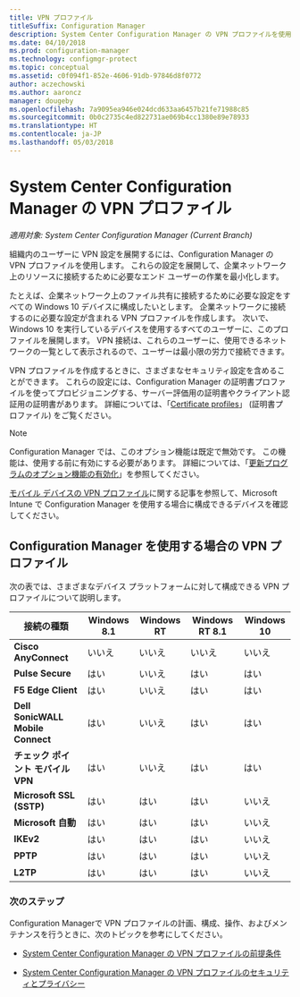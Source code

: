```yaml
---
title: VPN プロファイル
titleSuffix: Configuration Manager
description: System Center Configuration Manager の VPN プロファイルを使用して、VPN 設定を組織内のユーザーに展開する方法について説明します。
ms.date: 04/10/2018
ms.prod: configuration-manager
ms.technology: configmgr-protect
ms.topic: conceptual
ms.assetid: c0f094f1-852e-4606-91db-97846d8f0772
author: aczechowski
ms.author: aaroncz
manager: dougeby
ms.openlocfilehash: 7a9095ea946e024dcd633aa6457b21fe71988c85
ms.sourcegitcommit: 0b0c2735c4ed822731ae069b4cc1380e89e78933
ms.translationtype: HT
ms.contentlocale: ja-JP
ms.lasthandoff: 05/03/2018
---
```

# <a name="vpn-profiles-in-system-center-configuration-manager"></a>System Center Configuration Manager の VPN プロファイル

*適用対象: System Center Configuration Manager (Current Branch)*

<!--1283610-->
組織内のユーザーに VPN 設定を展開するには、Configuration Manager の VPN プロファイルを使用します。 これらの設定を展開して、企業ネットワーク上のリソースに接続するために必要なエンド ユーザーの作業を最小化します。  

 たとえば、企業ネットワーク上のファイル共有に接続するために必要な設定をすべての Windows 10 デバイスに構成したいとします。 企業ネットワークに接続するのに必要な設定が含まれる VPN プロファイルを作成します。 次いで、Windows 10 を実行しているデバイスを使用するすべてのユーザーに、このプロファイルを展開します。 VPN 接続は、これらのユーザーに、使用できるネットワークの一覧として表示されるので、ユーザーは最小限の労力で接続できます。  

 VPN プロファイルを作成するときに、さまざまなセキュリティ設定を含めることができます。 これらの設定には、Configuration Manager の証明書プロファイルを使ってプロビジョニングする、サーバー評価用の証明書やクライアント認証用の証明書があります。 詳細については、「[Certificate profiles](introduction-to-certificate-profiles.md)」 (証明書プロファイル) をご覧ください。  

> [!Note]  
> Configuration Manager では、このオプション機能は既定で無効です。 この機能は、使用する前に有効にする必要があります。 詳細については、「[更新プログラムのオプション機能の有効化](/sccm/core/servers/manage/install-in-console-updates#bkmk_options)」を参照してください。<!--505213-->  


 [モバイル デバイスの VPN プロファイル](/sccm/mdm/deploy-use/create-vpn-profiles)に関する記事を参照して、Microsoft Intune で Configuration Manager を使用する場合に構成できるデバイスを確認してください。  

## <a name="vpn-profiles-when-using-configuration-manager"></a>Configuration Manager を使用する場合の VPN プロファイル  
 次の表では、さまざまなデバイス プラットフォームに対して構成できる VPN プロファイルについて説明します。  

|接続の種類|Windows 8.1|Windows RT|Windows RT 8.1|Windows 10|  
|---------------------|-----------------|----------------|--------------------|----------------|  
|**Cisco AnyConnect**|いいえ|いいえ|いいえ|いいえ|  
|**Pulse Secure**|はい|いいえ|はい|はい|  
|**F5 Edge Client**|はい|いいえ|はい|はい|  
|**Dell SonicWALL Mobile Connect**|はい|いいえ|はい|はい|  
|**チェック ポイント モバイル VPN**|はい|いいえ|はい|はい|  
|**Microsoft SSL (SSTP)**|はい|はい|はい|いいえ|  
|**Microsoft 自動**|はい|はい|はい|いいえ|  
|**IKEv2**|はい|はい|はい|いいえ|  
|**PPTP**|はい|はい|はい|いいえ|  
|**L2TP**|はい|はい|はい|いいえ|  

### <a name="next-steps"></a>次のステップ  
 Configuration Managerで VPN プロファイルの計画、構成、操作、およびメンテナンスを行うときに、次のトピックを参考にしてください。  

-   [System Center Configuration Manager の VPN プロファイルの前提条件](../plan-design/prerequisites-for-wifi-vpn-profiles.md)  

-   [System Center Configuration Manager の VPN プロファイルのセキュリティとプライバシー](../plan-design/security-and-privacy-for-wifi-vpn-profiles.md)
